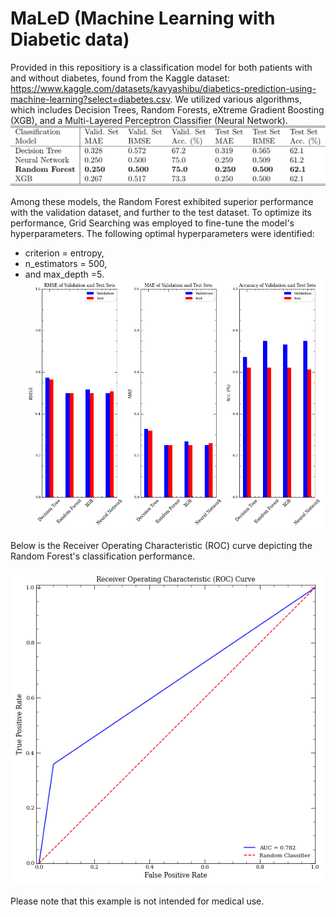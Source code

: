 # MaLeD (Machine Learning with Diabetic data)

Provided in this repositiory is a classification model for both patients with and without diabetes, found from the Kaggle dataset: https://www.kaggle.com/datasets/kavyashibu/diabetics-prediction-using-machine-learning?select=diabetes.csv.  We utilized various algorithms, which includes Decision Trees, Random Forests, eXtreme Gradient Boosting (XGB), and a Multi-Layered Perceptron Classifier (Neural Network). 
![](diabetic_data/images/table_diabetic.pdf.png)

Among these models, the Random Forest exhibited superior performance with the validation dataset, and further to the test dataset. To optimize its performance, Grid Searching was employed to fine-tune the model's hyperparameters. The following optimal hyperparameters were identified:
* criterion = entropy,
* n_estimators = 500,
* and max_depth =5.
![](diabetic_data/images/model_metrics.png)

Below is the Receiver Operating Characteristic (ROC) curve depicting the Random Forest's classification performance. 

![](diabetic_data/images/roc_plot.png)

Please note that this example is not intended for medical use.
